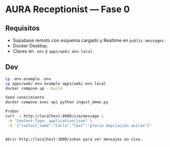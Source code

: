 # AURA Receptionist — Fase 0

## Requisitos
- Supabase remoto con esquema cargado y Realtime en `public.messages`.
- Docker Desktop.
- Claves en `.env` y `apps/web/.env.local`.

## Dev
```bash
cp .env.example .env
cp apps/web/.env.example apps/web/.env.local
docker compose up --build

Seed conocimiento
docker compose exec api python ingest_demo.py

Probar
curl -s http://localhost:8000/sim/message \
 -H "Content-Type: application/json" \
 -d '{"contact_name":"Carla","text":"precio depilación axilas"}'


Abrir http://localhost:3000/inbox para ver mensajes en vivo.

